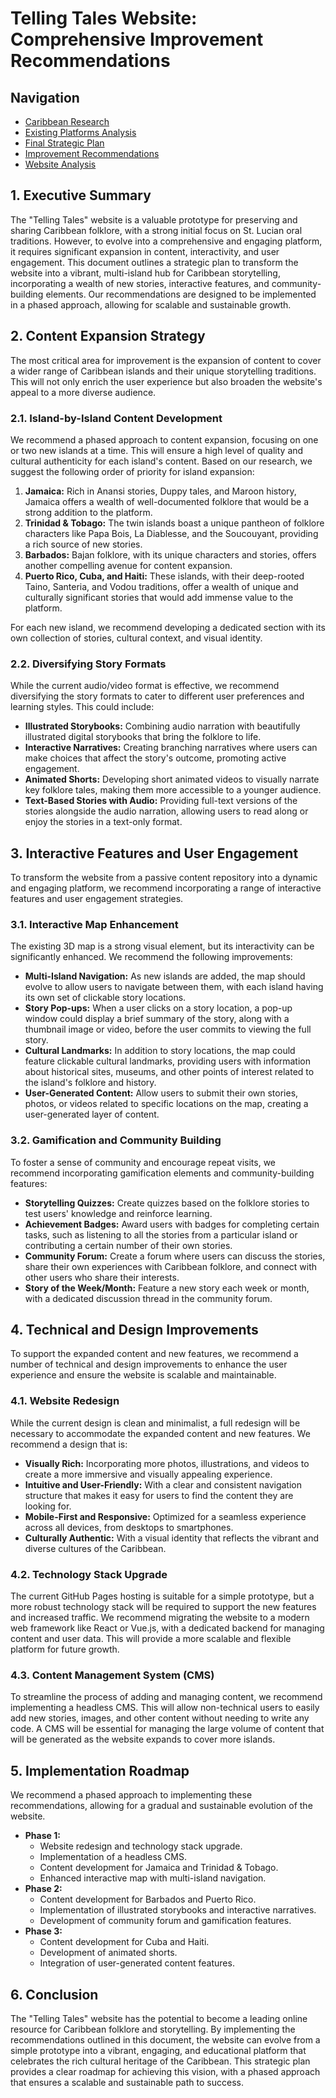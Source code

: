 # Telling Tales Website: Comprehensive Improvement Recommendations

## Navigation

- [Caribbean Research](caribbean_research.md)
- [Existing Platforms Analysis](existing_platforms_analysis.md)
- [Final Strategic Plan](final_strategic_plan.md)
- [Improvement Recommendations](improvement_recommendations.md)
- [Website Analysis](website_analysis.md)

## 1. Executive Summary

The "Telling Tales" website is a valuable prototype for preserving and sharing Caribbean folklore, with a strong initial focus on St. Lucian oral traditions. However, to evolve into a comprehensive and engaging platform, it requires significant expansion in content, interactivity, and user engagement. This document outlines a strategic plan to transform the website into a vibrant, multi-island hub for Caribbean storytelling, incorporating a wealth of new stories, interactive features, and community-building elements. Our recommendations are designed to be implemented in a phased approach, allowing for scalable and sustainable growth.

## 2. Content Expansion Strategy

The most critical area for improvement is the expansion of content to cover a wider range of Caribbean islands and their unique storytelling traditions. This will not only enrich the user experience but also broaden the website's appeal to a more diverse audience.

### 2.1. Island-by-Island Content Development

We recommend a phased approach to content expansion, focusing on one or two new islands at a time. This will ensure a high level of quality and cultural authenticity for each island's content. Based on our research, we suggest the following order of priority for island expansion:

1.  **Jamaica:** Rich in Anansi stories, Duppy tales, and Maroon history, Jamaica offers a wealth of well-documented folklore that would be a strong addition to the platform.
2.  **Trinidad & Tobago:** The twin islands boast a unique pantheon of folklore characters like Papa Bois, La Diablesse, and the Soucouyant, providing a rich source of new stories.
3.  **Barbados:** Bajan folklore, with its unique characters and stories, offers another compelling avenue for content expansion.
4.  **Puerto Rico, Cuba, and Haiti:** These islands, with their deep-rooted Taino, Santeria, and Vodou traditions, offer a wealth of unique and culturally significant stories that would add immense value to the platform.

For each new island, we recommend developing a dedicated section with its own collection of stories, cultural context, and visual identity.

### 2.2. Diversifying Story Formats

While the current audio/video format is effective, we recommend diversifying the story formats to cater to different user preferences and learning styles. This could include:

*   **Illustrated Storybooks:** Combining audio narration with beautifully illustrated digital storybooks that bring the folklore to life.
*   **Interactive Narratives:** Creating branching narratives where users can make choices that affect the story's outcome, promoting active engagement.
*   **Animated Shorts:** Developing short animated videos to visually narrate key folklore tales, making them more accessible to a younger audience.
*   **Text-Based Stories with Audio:** Providing full-text versions of the stories alongside the audio narration, allowing users to read along or enjoy the stories in a text-only format.




## 3. Interactive Features and User Engagement

To transform the website from a passive content repository into a dynamic and engaging platform, we recommend incorporating a range of interactive features and user engagement strategies.

### 3.1. Interactive Map Enhancement

The existing 3D map is a strong visual element, but its interactivity can be significantly enhanced. We recommend the following improvements:

*   **Multi-Island Navigation:** As new islands are added, the map should evolve to allow users to navigate between them, with each island having its own set of clickable story locations.
*   **Story Pop-ups:** When a user clicks on a story location, a pop-up window could display a brief summary of the story, along with a thumbnail image or video, before the user commits to viewing the full story.
*   **Cultural Landmarks:** In addition to story locations, the map could feature clickable cultural landmarks, providing users with information about historical sites, museums, and other points of interest related to the island's folklore and history.
*   **User-Generated Content:** Allow users to submit their own stories, photos, or videos related to specific locations on the map, creating a user-generated layer of content.

### 3.2. Gamification and Community Building

To foster a sense of community and encourage repeat visits, we recommend incorporating gamification elements and community-building features:

*   **Storytelling Quizzes:** Create quizzes based on the folklore stories to test users' knowledge and reinforce learning.
*   **Achievement Badges:** Award users with badges for completing certain tasks, such as listening to all the stories from a particular island or contributing a certain number of their own stories.
*   **Community Forum:** Create a forum where users can discuss the stories, share their own experiences with Caribbean folklore, and connect with other users who share their interests.
*   **Story of the Week/Month:** Feature a new story each week or month, with a dedicated discussion thread in the community forum.




## 4. Technical and Design Improvements

To support the expanded content and new features, we recommend a number of technical and design improvements to enhance the user experience and ensure the website is scalable and maintainable.

### 4.1. Website Redesign

While the current design is clean and minimalist, a full redesign will be necessary to accommodate the expanded content and new features. We recommend a design that is:

*   **Visually Rich:** Incorporating more photos, illustrations, and videos to create a more immersive and visually appealing experience.
*   **Intuitive and User-Friendly:** With a clear and consistent navigation structure that makes it easy for users to find the content they are looking for.
*   **Mobile-First and Responsive:** Optimized for a seamless experience across all devices, from desktops to smartphones.
*   **Culturally Authentic:** With a visual identity that reflects the vibrant and diverse cultures of the Caribbean.

### 4.2. Technology Stack Upgrade

The current GitHub Pages hosting is suitable for a simple prototype, but a more robust technology stack will be required to support the new features and increased traffic. We recommend migrating the website to a modern web framework like React or Vue.js, with a dedicated backend for managing content and user data. This will provide a more scalable and flexible platform for future growth.

### 4.3. Content Management System (CMS)

To streamline the process of adding and managing content, we recommend implementing a headless CMS. This will allow non-technical users to easily add new stories, images, and other content without needing to write any code. A CMS will be essential for managing the large volume of content that will be generated as the website expands to cover more islands.




## 5. Implementation Roadmap

We recommend a phased approach to implementing these recommendations, allowing for a gradual and sustainable evolution of the website.

*   **Phase 1:**
    *   Website redesign and technology stack upgrade.
    *   Implementation of a headless CMS.
    *   Content development for Jamaica and Trinidad & Tobago.
    *   Enhanced interactive map with multi-island navigation.
*   **Phase 2:**
    *   Content development for Barbados and Puerto Rico.
    *   Implementation of illustrated storybooks and interactive narratives.
    *   Development of community forum and gamification features.
*   **Phase 3:**
    *   Content development for Cuba and Haiti.
    *   Development of animated shorts.
    *   Integration of user-generated content features.

## 6. Conclusion

The "Telling Tales" website has the potential to become a leading online resource for Caribbean folklore and storytelling. By implementing the recommendations outlined in this document, the website can evolve from a simple prototype into a vibrant, engaging, and educational platform that celebrates the rich cultural heritage of the Caribbean. This strategic plan provides a clear roadmap for achieving this vision, with a phased approach that ensures a scalable and sustainable path to success.
